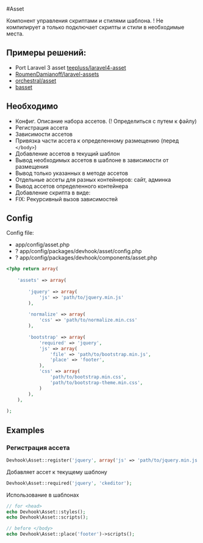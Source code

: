#Asset

Компонент управления скриптами и стилями шаблона. ! Не компилирует а только подключает скрипты и стили в необходимые места.

## Примеры решений:
- Port Laravel 3 asset [teepluss/laravel4-asset](https://github.com/teepluss/laravel4-asset)
- [RoumenDamianoff/laravel-assets](https://github.com/RoumenDamianoff/laravel-assets)
- [orchestral/asset](https://github.com/orchestral/asset)
- [basset](http://jasonlewis.me/code/basset/4.0)

## Необходимо

- Конфиг. Описание набора ассетов. (! Определиться с путем к файлу)
- Регистрация ассета
- Зависимости ассетов
- Привязка части ассета к определенному размещению (перед `</body>`)
- Добавление ассетов в текущий шаблон
- Вывод необходимых ассетов в шаблоне в зависимости от размещения
- Вывод только указанных в методе ассетов
- Отдельные ассеты для разных контейнеров: сайт, админка
- Вывод ассетов определенного контейнера
- Добавление скрипта в виде: <script>/* code */</script>
- FIX: Рекурсивный вызов зависимостей


## Config

Config file:
- app/config/asset.php
- ? app/config/packages/devhook/asset/config.php
- ? app/config/packages/devhook/components/asset.php

```php
<?php return array(
	
	'assets' => array(
        
        'jquery' => array(
            'js' => 'path/to/jquery.min.js'
        ),
        
        'normalize' => array(
            'css' => 'path/to/normalize.min.css'
        ),
        
        'bootstrap' => array(
            'required' => 'jquery',
            'js' => array(
                'file' => 'path/to/bootstrap.min.js',
                'place' => 'footer',
            ),
            'css' => array(
                'path/to/bootstrap.min.css',
                'path/to/bootstrap-theme.min.css',
            )
        ),
    ),
    
);
```

## Examples

### Регистрация ассета

```php
Devhook\Asset::register('jquery', array('js' => 'path/to/jquery.min.js'));
```

Добавляет ассет к текущему шаблону

```php
Devhook\Asset::required('jquery', 'ckeditor');
```

Использование в шаблонах 

```php
// for <head>
echo Devhook\Asset::styles();
echo Devhook\Asset::scripts();

// before </body>
echo Devhook\Asset::place('footer')->scripts();
```
